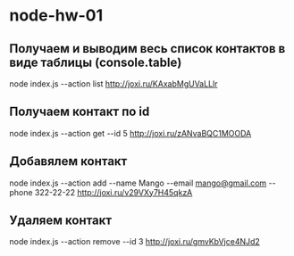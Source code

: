 # node-hw-01

## Получаем и выводим весь список контактов в виде таблицы (console.table)

node index.js --action list
http://joxi.ru/KAxabMgUVaLLlr

## Получаем контакт по id

node index.js --action get --id 5
http://joxi.ru/zANvaBQC1MOODA

## Добавялем контакт

node index.js --action add --name Mango --email mango@gmail.com --phone 322-22-22
http://joxi.ru/v29VXy7H45qkzA

## Удаляем контакт

node index.js --action remove --id 3
http://joxi.ru/gmvKbVjce4NJd2
